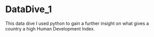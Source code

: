 # DataDive_1
This data dive I used python to gain a further insight on what gives a country a high Human Development Index.
